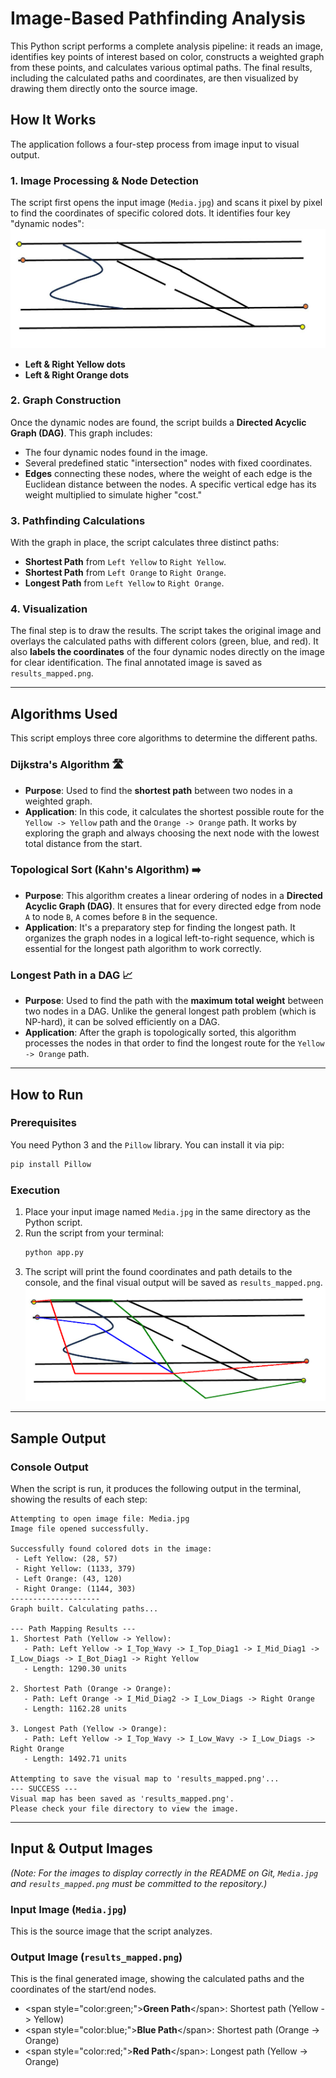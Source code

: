 # Image-Based Pathfinding Analysis

This Python script performs a complete analysis pipeline: it reads an image, identifies key points of interest based on color, constructs a weighted graph from these points, and calculates various optimal paths. The final results, including the calculated paths and coordinates, are then visualized by drawing them directly onto the source image.

## How It Works

The application follows a four-step process from image input to visual output.

### 1\. Image Processing & Node Detection

The script first opens the input image (`Media.jpg`) and scans it pixel by pixel to find the coordinates of specific colored dots. It identifies four key "dynamic nodes":
![alt text](Media.jpg)
  * **Left & Right Yellow dots**
  * **Left & Right Orange dots**

### 2\. Graph Construction

Once the dynamic nodes are found, the script builds a **Directed Acyclic Graph (DAG)**. This graph includes:

  * The four dynamic nodes found in the image.
  * Several predefined static "intersection" nodes with fixed coordinates.
  * **Edges** connecting these nodes, where the weight of each edge is the Euclidean distance between the nodes. A specific vertical edge has its weight multiplied to simulate higher "cost."

### 3\. Pathfinding Calculations

With the graph in place, the script calculates three distinct paths:

  * **Shortest Path** from `Left Yellow` to `Right Yellow`.
  * **Shortest Path** from `Left Orange` to `Right Orange`.
  * **Longest Path** from `Left Yellow` to `Right Orange`.

### 4\. Visualization

The final step is to draw the results. The script takes the original image and overlays the calculated paths with different colors (green, blue, and red). It also **labels the coordinates** of the four dynamic nodes directly on the image for clear identification. The final annotated image is saved as `results_mapped.png`.

-----

## Algorithms Used

This script employs three core algorithms to determine the different paths.

### Dijkstra's Algorithm 🛣️

  * **Purpose**: Used to find the **shortest path** between two nodes in a weighted graph.
  * **Application**: In this code, it calculates the shortest possible route for the `Yellow -> Yellow` path and the `Orange -> Orange` path. It works by exploring the graph and always choosing the next node with the lowest total distance from the start.

### Topological Sort (Kahn's Algorithm) ➡️

  * **Purpose**: This algorithm creates a linear ordering of nodes in a **Directed Acyclic Graph (DAG)**. It ensures that for every directed edge from node `A` to node `B`, `A` comes before `B` in the sequence.
  * **Application**: It's a preparatory step for finding the longest path. It organizes the graph nodes in a logical left-to-right sequence, which is essential for the longest path algorithm to work correctly.

### Longest Path in a DAG 📈

  * **Purpose**: Used to find the path with the **maximum total weight** between two nodes in a DAG. Unlike the general longest path problem (which is NP-hard), it can be solved efficiently on a DAG.
  * **Application**: After the graph is topologically sorted, this algorithm processes the nodes in that order to find the longest route for the `Yellow -> Orange` path.

-----

## How to Run

### Prerequisites

You need Python 3 and the `Pillow` library. You can install it via pip:

```bash
pip install Pillow
```

### Execution

1.  Place your input image named `Media.jpg` in the same directory as the Python script.
2.  Run the script from your terminal:
    ```bash
    python app.py
    ```
3.  The script will print the found coordinates and path details to the console, and the final visual output will be saved as `results_mapped.png`.
   ![alt text](results_mapped.png)

-----

## Sample Output

### Console Output

When the script is run, it produces the following output in the terminal, showing the results of each step:

```text
Attempting to open image file: Media.jpg
Image file opened successfully.

Successfully found colored dots in the image:
 - Left Yellow: (28, 57)
 - Right Yellow: (1133, 379)
 - Left Orange: (43, 120)
 - Right Orange: (1144, 303)
--------------------
Graph built. Calculating paths...

--- Path Mapping Results ---
1. Shortest Path (Yellow -> Yellow):
   - Path: Left Yellow -> I_Top_Wavy -> I_Top_Diag1 -> I_Mid_Diag1 -> I_Low_Diags -> I_Bot_Diag1 -> Right Yellow
   - Length: 1290.30 units

2. Shortest Path (Orange -> Orange):
   - Path: Left Orange -> I_Mid_Diag2 -> I_Low_Diags -> Right Orange
   - Length: 1162.28 units

3. Longest Path (Yellow -> Orange):
   - Path: Left Yellow -> I_Top_Wavy -> I_Low_Wavy -> I_Low_Diags -> Right Orange
   - Length: 1492.71 units

Attempting to save the visual map to 'results_mapped.png'...
--- SUCCESS ---
Visual map has been saved as 'results_mapped.png'.
Please check your file directory to view the image.
```

-----

## Input & Output Images

*(Note: For the images to display correctly in the README on Git, `Media.jpg` and `results_mapped.png` must be committed to the repository.)*

### Input Image (`Media.jpg`)

This is the source image that the script analyzes.

### Output Image (`results_mapped.png`)

This is the final generated image, showing the calculated paths and the coordinates of the start/end nodes.

  * \<span style="color:green;"\>**Green Path**\</span\>: Shortest path (Yellow -\> Yellow)
  * \<span style="color:blue;"\>**Blue Path**\</span\>: Shortest path (Orange -\> Orange)
  * \<span style="color:red;"\>**Red Path**\</span\>: Longest path (Yellow -\> Orange)
